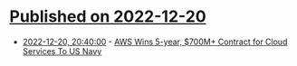 # [Published on 2022-12-20](index.md)

* [2022-12-20, 20:40:00](https://tech.slashdot.org/story/22/12/20/1832232/aws-wins-5-year-700m-contract-for-cloud-services-to-us-navy?utm_source=rss1.0mainlinkanon&utm_medium=feed) - [AWS Wins 5-year, $700M+ Contract for Cloud Services To US Navy](https://tech.slashdot.org/story/22/12/20/1832232/aws-wins-5-year-700m-contract-for-cloud-services-to-us-navy?utm_source=rss1.0mainlinkanon&utm_medium=feed)
